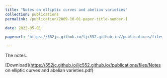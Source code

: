 ```yaml
---
title: "Notes on elliptic curves and abelian varieties"
collection: publications
permalink: /publication/2009-10-01-paper-title-number-1

date: 2022-05-01

paperurl: 'https://552jc.github.io/ljc552.github.io//publications/files/Notes on elliptic curves and abelian varieties.pdf'

---
```

The notes.

[Download](https://552jc.github.io/ljc552.github.io//publications/files/Notes on elliptic curves and abelian varieties.pdf)
